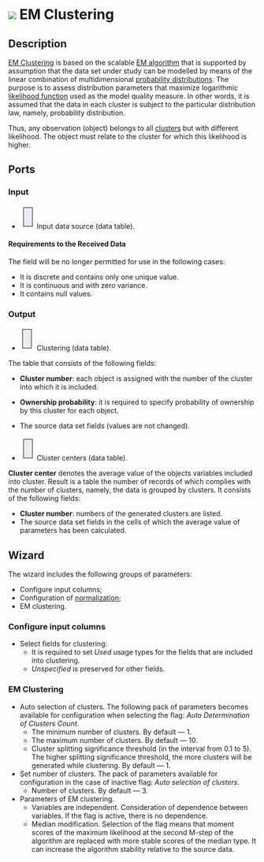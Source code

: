 # ![ ](../../images/icons/components/em_default.svg) EM Clustering

## Description

[EM Clustering](https://basegroup.ru/deductor/function/algorithm/em-clustering) is based on the scalable [EM algorithm](https://basegroup.ru/community/articles/em) that is supported by assumption that the data set under study can be modelled by means of the linear combination of multidimensional [probability distributions](https://wiki.loginom.ru/articles/normal-distribution.html). The purpose is to assess distribution parameters that maximize logarithmic [likelihood function](https://wiki.loginom.ru/articles/plausibility-function.html) used as the model quality measure. In other words, it is assumed that the data in each cluster is subject to the particular distribution law, namely, probability distribution.

Thus, any observation (object) belongs to all [clusters](https://wiki.loginom.ru/articles/cluster.html) but with different likelihood. The object must relate to the cluster for which this likelihood is higher.

## Ports

### Input

* ![ ](../../images/icons/app/node/ports/inputs/table_inactive.svg) Input data source (data table).

#### Requirements to the Received Data

The field will be no longer permitted for use in the following cases:

* It is discrete and contains only one unique value.
* It is continuous and with zero variance.
* It contains null values.

### Output

* ![ ](../../images/icons/app/node/ports/outputs/table_inactive.svg) Clustering (data table).

The table that consists of the following fields:

* **Cluster number**: each object is assigned with the number of the cluster into which it is included.
* **Ownership probability**: it is required to specify probability of ownership by this cluster for each object.
* The source data set fields (values are not changed).

* ![ ](../../images/icons/app/node/ports/inputs/table_inactive.svg) Cluster centers (data table).

**Cluster center** denotes the average value of the objects variables included into cluster.
Result is a table the number of records of which complies with the number of clusters, namely, the data is grouped by clusters. It consists of the following fields:

* **Cluster number**: numbers of the generated clusters are listed.
* The source data set fields in the cells of which the average value of parameters has been calculated.

## Wizard

The wizard includes the following groups of parameters:

* Configure input columns;
* Configuration of [normalization](../normalization);
* EM clustering.

### Configure input columns

* Select fields for clustering:
   * It is required to set *Used* usage types for the fields that are included into clustering.
   * *Unspecified* is preserved for other fields.

### EM Clustering

* Auto selection of clusters. The following pack of parameters becomes available for configuration when selecting the flag: *Auto Determination of Clusters Count*.
   * The minimum number of clusters. By default — 1.
   * The maximum number of clusters. By default — 10.
   * Cluster splitting significance threshold (in the interval from 0.1 to 5). The higher splitting significance threshold, the more clusters will be generated while clustering. By default — 1.
* Set number of clusters. The pack of parameters available for configuration in the case of inactive flag: *Auto selection of clusters*.
   * Number of clusters. By default — 3.
* Parameters of EM clustering.
   * Variables are independent. Consideration of dependence between variables. If the flag is active, there is no dependence.
   * Median modification. Selection of the flag means that moment scores of the maximum likelihood at the second M-step of the algorithm are replaced with more stable scores of the median type. It can increase the algorithm stability relative to the source data.
